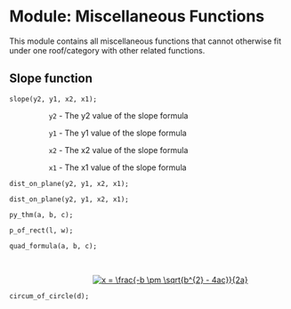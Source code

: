 # Module: Miscellaneous Functions
This module contains all miscellaneous functions that cannot otherwise fit under one roof/category with other related functions.

## Slope function
```
slope(y2, y1, x2, x1);
```
&nbsp;&nbsp;&nbsp;&nbsp;&nbsp;&nbsp;&nbsp;&nbsp;&nbsp;&nbsp;&nbsp;&nbsp;&nbsp;&nbsp;&nbsp;&nbsp;&nbsp;&nbsp;`y2` - The y2 value of the slope formula

&nbsp;&nbsp;&nbsp;&nbsp;&nbsp;&nbsp;&nbsp;&nbsp;&nbsp;&nbsp;&nbsp;&nbsp;&nbsp;&nbsp;&nbsp;&nbsp;&nbsp;&nbsp;`y1` - The y1 value of the slope formula

&nbsp;&nbsp;&nbsp;&nbsp;&nbsp;&nbsp;&nbsp;&nbsp;&nbsp;&nbsp;&nbsp;&nbsp;&nbsp;&nbsp;&nbsp;&nbsp;&nbsp;&nbsp;`x2` - The x2 value of the slope formula

&nbsp;&nbsp;&nbsp;&nbsp;&nbsp;&nbsp;&nbsp;&nbsp;&nbsp;&nbsp;&nbsp;&nbsp;&nbsp;&nbsp;&nbsp;&nbsp;&nbsp;&nbsp;`x1` - The x1 value of the slope formula

```
dist_on_plane(y2, y1, x2, x1);
```

```
dist_on_plane(y2, y1, x2, x1);
```

```
py_thm(a, b, c);
```

```
p_of_rect(l, w);
```

```
quad_formula(a, b, c);
```

&nbsp;&nbsp;&nbsp;&nbsp;&nbsp;&nbsp;&nbsp;&nbsp;&nbsp;&nbsp;&nbsp;&nbsp;&nbsp;&nbsp;&nbsp;&nbsp;&nbsp;&nbsp;
<html><body>
<center>&nbsp;&nbsp;&nbsp;&nbsp;&nbsp;&nbsp;&nbsp;&nbsp;&nbsp;&nbsp;&nbsp;&nbsp;&nbsp;&nbsp;&nbsp;&nbsp;&nbsp;&nbsp;
<a href="https://www.codecogs.com/eqnedit.php?latex=x&space;=&space;\frac{-b&space;\pm&space;\sqrt{b^{2}&space;-&space;4ac}}{2a}" target="_blank"><img src="https://latex.codecogs.com/gif.latex?x&space;=&space;\frac{-b&space;\pm&space;\sqrt{b^{2}&space;-&space;4ac}}{2a}" title="x = \frac{-b \pm \sqrt{b^{2} - 4ac}}{2a}" /></a>
</center>
</body></html>

```
circum_of_circle(d);
```
